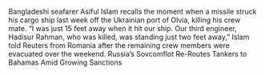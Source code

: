 Bangladeshi seafarer Asiful Islam recalls the moment when a missile struck his cargo ship last week off the Ukrainian port of Olvia, killing his crew mate.
“I was just 15 feet away when it hit our ship. Our third engineer, Hadisur Rahman, who was killed, was standing just two feet away,” Islam told Reuters from Romania after the remaining crew members were evacuated over the weekend.
Russia’s Sovcomflot Re-Routes Tankers to Bahamas Amid Growing Sanctions